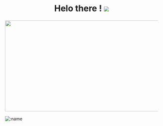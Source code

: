 <h1 align="center">Helo there ! <img src="https://cdn.discordapp.com/emojis/1128560922139574312.gif?size=96">
</br></h1>

<h3 align="center"><img src="https://media1.tenor.com/m/LcRQGhKX1AQAAAAd/ma-r%C3%A9action-sinc%C3%A8re-my-honest-reaction.gif" height=300 width=600 ></h2>

![:name](https://count.getloli.com/get/@yosyo?theme=asoul)
